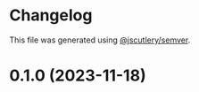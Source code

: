 # Changelog

This file was generated using [@jscutlery/semver](https://github.com/jscutlery/semver).

# 0.1.0 (2023-11-18)
